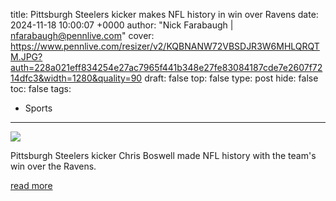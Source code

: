 title: Pittsburgh Steelers kicker makes NFL history in win over Ravens
date: 2024-11-18 10:00:07 +0000
author: "Nick Farabaugh | nfarabaugh@pennlive.com"
cover: https://www.pennlive.com/resizer/v2/KQBNANW72VBSDJR3W6MHLQRQTM.JPG?auth=228a021eff834254e27ac7965f441b348e27fe83084187cde7e2607f7214dfc3&width=1280&quality=90
draft: false
top: false
type: post
hide: false
toc: false
tags:
  - Sports
---

![](https://www.pennlive.com/resizer/v2/KQBNANW72VBSDJR3W6MHLQRQTM.JPG?auth=228a021eff834254e27ac7965f441b348e27fe83084187cde7e2607f7214dfc3&width=1280&quality=90)

Pittsburgh Steelers kicker Chris Boswell made NFL history with the team's win over the Ravens.

[read more](https://www.pennlive.com/steelers/2024/11/pittsburgh-steelers-kicker-makes-nfl-history-in-win-over-ravens.html)

